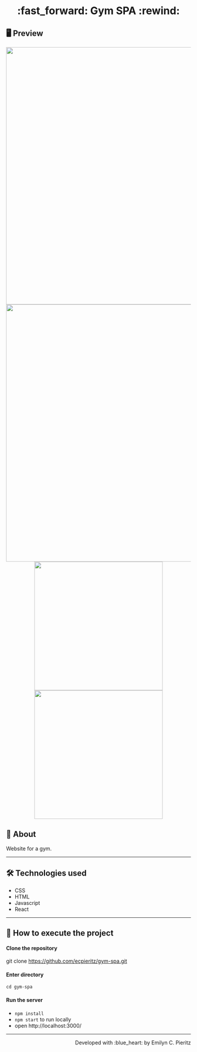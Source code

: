 <h1 align = "center"> :fast_forward: Gym SPA :rewind: </h1>

## 🖥 Preview
<p align = "center">
  <img src = "https://github.com/ecpieritz/gym-spa/blob/main/src/images/print-1.png?raw=true" width = "700" height = "auto">
  <img src = "https://github.com/ecpieritz/gym-spa/blob/main/src/images/print-2.png?raw=true" width = "700" height = "auto">
  <img src = "https://github.com/ecpieritz/gym-spa/blob/main/src/images/print-3.png?raw=true" width = "350" height = "auto">
  <img src = "https://github.com/ecpieritz/gym-spa/blob/main/src/images/print-4.png?raw=true" width = "350" height = "auto">
</p>

## 📖 About
<p>Website for a gym.</p>

---

## 🛠 Technologies used
- CSS
- HTML
- Javascript
- React

---


## 🚀 How to execute the project
#### Clone the repository
git clone https://github.com/ecpieritz/gym-spa.git

#### Enter directory
`cd gym-spa`

#### Run the server
- `npm install`
- `npm start` to run locally
- open http://localhost:3000/ 

---
<p align = "right">Developed with :blue_heart: by Emilyn C. Pieritz</p>

